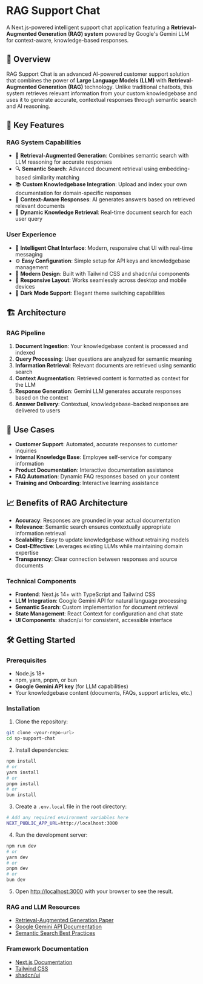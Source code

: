 # RAG Support Chat

A Next.js-powered intelligent support chat application featuring a **Retrieval-Augmented Generation (RAG) system** powered by Google's Gemini LLM for context-aware, knowledge-based responses.

## 🎯 Overview

RAG Support Chat is an advanced AI-powered customer support solution that combines the power of **Large Language Models (LLM)** with **Retrieval-Augmented Generation (RAG)** technology. Unlike traditional chatbots, this system retrieves relevant information from your custom knowledgebase and uses it to generate accurate, contextual responses through semantic search and AI reasoning.

## 🚀 Key Features

### RAG System Capabilities
- 🧠 **Retrieval-Augmented Generation**: Combines semantic search with LLM reasoning for accurate responses
- 🔍 **Semantic Search**: Advanced document retrieval using embedding-based similarity matching
- 📚 **Custom Knowledgebase Integration**: Upload and index your own documentation for domain-specific responses
- 🎯 **Context-Aware Responses**: AI generates answers based on retrieved relevant documents
- 🔄 **Dynamic Knowledge Retrieval**: Real-time document search for each user query

### User Experience
- 💬 **Intelligent Chat Interface**: Modern, responsive chat UI with real-time messaging
- ⚙️ **Easy Configuration**: Simple setup for API keys and knowledgebase management
- 🎨 **Modern Design**: Built with Tailwind CSS and shadcn/ui components
- 📱 **Responsive Layout**: Works seamlessly across desktop and mobile devices
- 🌙 **Dark Mode Support**: Elegant theme switching capabilities

## 🏗️ Architecture

### RAG Pipeline
1. **Document Ingestion**: Your knowledgebase content is processed and indexed
2. **Query Processing**: User questions are analyzed for semantic meaning
3. **Information Retrieval**: Relevant documents are retrieved using semantic search
4. **Context Augmentation**: Retrieved content is formatted as context for the LLM
5. **Response Generation**: Gemini LLM generates accurate responses based on the context
6. **Answer Delivery**: Contextual, knowledgebase-backed responses are delivered to users

## 🎯 Use Cases

- **Customer Support**: Automated, accurate responses to customer inquiries
- **Internal Knowledge Base**: Employee self-service for company information
- **Product Documentation**: Interactive documentation assistance
- **FAQ Automation**: Dynamic FAQ responses based on your content
- **Training and Onboarding**: Interactive learning assistance

## 📈 Benefits of RAG Architecture

- **Accuracy**: Responses are grounded in your actual documentation
- **Relevance**: Semantic search ensures contextually appropriate information retrieval
- **Scalability**: Easy to update knowledgebase without retraining models
- **Cost-Effective**: Leverages existing LLMs while maintaining domain expertise
- **Transparency**: Clear connection between responses and source documents

### Technical Components
- **Frontend**: Next.js 14+ with TypeScript and Tailwind CSS
- **LLM Integration**: Google Gemini API for natural language processing
- **Semantic Search**: Custom implementation for document retrieval
- **State Management**: React Context for configuration and chat state
- **UI Components**: shadcn/ui for consistent, accessible interface

## 🛠️ Getting Started

### Prerequisites

- Node.js 18+ 
- npm, yarn, pnpm, or bun
- **Google Gemini API key** (for LLM capabilities)
- Your knowledgebase content (documents, FAQs, support articles, etc.)

### Installation

1. Clone the repository:
```bash
git clone <your-repo-url>
cd sp-support-chat
```

2. Install dependencies:
```bash
npm install
# or
yarn install
# or
pnpm install
# or
bun install
```

3. Create a `.env.local` file in the root directory:
```bash
# Add any required environment variables here
NEXT_PUBLIC_APP_URL=http://localhost:3000
```

4. Run the development server:
```bash
npm run dev
# or
yarn dev
# or
pnpm dev
# or
bun dev
```

5. Open [http://localhost:3000](http://localhost:3000) with your browser to see the result.


### RAG and LLM Resources
- [Retrieval-Augmented Generation Paper](https://arxiv.org/abs/2005.11401)
- [Google Gemini API Documentation](https://ai.google.dev/)
- [Semantic Search Best Practices](https://www.pinecone.io/learn/semantic-search/)

### Framework Documentation
- [Next.js Documentation](https://nextjs.org/docs)
- [Tailwind CSS](https://tailwindcss.com/docs)
- [shadcn/ui](https://ui.shadcn.com/)
